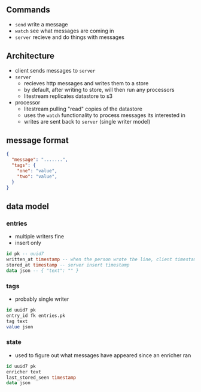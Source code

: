 

## Commands

- `send` write a message
- `watch` see what messages are coming in
- `server` recieve and do things with messages


## Architecture

- client sends messages to `server`
- `server`
  - recieves http messages and writes them to a store
  - by default, after writing to store, will then run any processors
  - litestream replicates datastore to s3
- processor
  - litestream pulling "read" copies of the datastore
  - uses the `watch` functionality to process messages its interested in
  - writes are sent back to `server` (single writer model)


## message format

```json
{
  "message": ".......",
  "tags": {
    "one": "value",
    "two": "value",
  }
}
```


## data model



### entries

- multiple writers fine
- insert only

```sql
id pk -- uuid7
written_at timestamp -- when the person wrote the line, client timestamp
stored_at timestamp -- server insert timestamp
data json -- { "text": "" }
```

### tags

- probably single writer

```sql
id uuid7 pk
entry_id fk entries.pk
tag text
value json
```

### state

- used to figure out what messages have appeared since an enricher ran

```sql
id uuid7 pk
enricher text
last_stored_seen timestamp
data json
```

